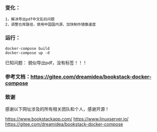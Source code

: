 

### 变化：

    1，解决导出pdf中文乱码问题  
    2，调整仓库路径，使用中国国内源，加快制作镜像速度  
    
    
### 运行：  
    docker-compose build  
    docker-compose up -d  
    
已知问题：
    貌似导出pdf，没有标签！！！
    
### 参考文档：https://gitee.com/dreamidea/bookstack-docker-compose


### 致谢
   感谢以下网址涉及的所有相关团队和个人，感谢开源！
   
   https://www.bookstackapp.com/ 
   https://www.linuxserver.io/
   https://gitee.com/dreamidea/bookstack-docker-compose


